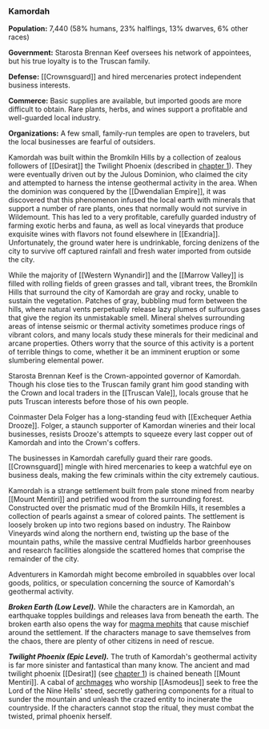 ### Kamordah

**Population:** 7,440 (58% humans, 23% halflings, 13% dwarves, 6% other races)

**Government:** Starosta Brennan Keef oversees his network of appointees, but his true loyalty is to the Truscan family.

**Defense:** [[Crownsguard]] and hired mercenaries protect independent business interests.

**Commerce:** Basic supplies are available, but imported goods are more difficult to obtain. Rare plants, herbs, and wines support a profitable and well-guarded local industry.

**Organizations:** A few small, family-run temples are open to travelers, but the local businesses are fearful of outsiders.

Kamordah was built within the Bromkiln Hills by a collection of zealous followers of [[Desirat]] the Twilight Phoenix (described in [chapter 1](https://www.dndbeyond.com/sources/egtw/story-of-[[wildemount]]#DesirattheTwilightPhoenix "chapter 1")). They were eventually driven out by the Julous Dominion, who claimed the city and attempted to harness the intense geothermal activity in the area. When the dominion was conquered by the [[Dwendalian Empire]], it was discovered that this phenomenon infused the local earth with minerals that support a number of rare plants, ones that normally would not survive in Wildemount. This has led to a very profitable, carefully guarded industry of farming exotic herbs and fauna, as well as local vineyards that produce exquisite wines with flavors not found elsewhere in [[Exandria]]. Unfortunately, the ground water here is undrinkable, forcing denizens of the city to survive off captured rainfall and fresh water imported from outside the city.

While the majority of [[Western Wynandir]] and the [[Marrow Valley]] is filled with rolling fields of green grasses and tall, vibrant trees, the Bromkiln Hills that surround the city of Kamordah are gray and rocky, unable to sustain the vegetation. Patches of gray, bubbling mud form between the hills, where natural vents perpetually release lazy plumes of sulfurous gases that give the region its unmistakable smell. Mineral shelves surrounding areas of intense seismic or thermal activity sometimes produce rings of vibrant colors, and many locals study these minerals for their medicinal and arcane properties. Others worry that the source of this activity is a portent of terrible things to come, whether it be an imminent eruption or some slumbering elemental power.

Starosta Brennan Keef is the Crown-appointed governor of Kamordah. Though his close ties to the Truscan family grant him good standing with the Crown and local traders in the [[Truscan Vale]], locals grouse that he puts Truscan interests before those of his own people.

Coinmaster Dela Folger has a long-standing feud with [[Exchequer Aethia Drooze]]. Folger, a staunch supporter of Kamordan wineries and their local businesses, resists Drooze's attempts to squeeze every last copper out of Kamordah and into the Crown's coffers.

The businesses in Kamordah carefully guard their rare goods. [[Crownsguard]] mingle with hired mercenaries to keep a watchful eye on business deals, making the few criminals within the city extremely cautious.

Kamordah is a strange settlement built from pale stone mined from nearby [[Mount Mentiri]] and petrified wood from the surrounding forest. Constructed over the prismatic mud of the Bromkiln Hills, it resembles a collection of pearls against a smear of colored paints. The settlement is loosely broken up into two regions based on industry. The Rainbow Vineyards wind along the northern end, twisting up the base of the mountain paths, while the massive central Mudfields harbor greenhouses and research facilities alongside the scattered homes that comprise the remainder of the city.

Adventurers in Kamordah might become embroiled in squabbles over local goods, politics, or speculation concerning the source of Kamordah's geothermal activity.

_**Broken Earth (Low Level).**_ While the characters are in Kamordah, an earthquake topples buildings and releases lava from beneath the earth. The broken earth also opens the way for [magma mephits](https://www.dndbeyond.com/monsters/magma-mephit) that cause mischief around the settlement. If the characters manage to save themselves from the chaos, there are plenty of other citizens in need of rescue.

_**Twilight Phoenix (Epic Level).**_ The truth of Kamordah's geothermal activity is far more sinister and fantastical than many know. The ancient and mad twilight phoenix [[Desirat]] (see [chapter 1](https://www.dndbeyond.com/sources/egtw/story-of-[[wildemount]]#DesirattheTwilightPhoenix "chapter 1")) is chained beneath [[Mount Mentiri]]. A cabal of [archmages](https://www.dndbeyond.com/monsters/archmage) who worship [[Asmodeus]] seek to free the Lord of the Nine Hells' steed, secretly gathering components for a ritual to sunder the mountain and unleash the crazed entity to incinerate the countryside. If the characters cannot stop the ritual, they must combat the twisted, primal phoenix herself.